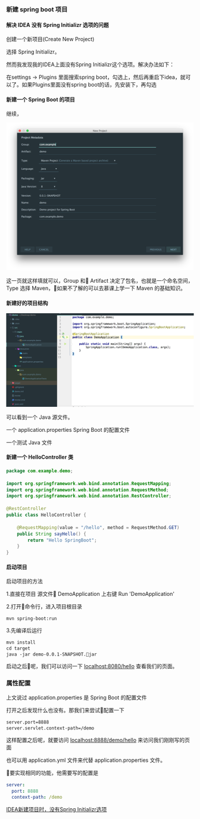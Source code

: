 
### 新建 spring boot 项目

#### 解决 IDEA 没有 Spring Initializr 选项的问题

创建一个新项目(Create New Project)

选择 Spring Initializr。

然而我发现我的IDEA上面没有Spring Initializr这个选项。解决办法如下：

在settings -> Plugins 里面搜索spring boot，勾选上，然后再重启下idea，就可以了。如果Plugins里面没有spring boot的话，先安装下，再勾选

#### 新建一个 Spring Boot 的项目

继续，

![开始](/images/post/spring-boot/start.png)

这一页就这样填就可以，Group 和 Artifact 决定了包名，也就是一个命名空间，Type 选择 Maven，如果不了解的可以去慕课上学一下 Maven 的基础知识。

#### 新建好的项目结构

![新建好的项目结构](/images/post/spring-boot/default.png)

可以看到一个 Java 源文件。

一个 application.properties Spring Boot 的配置文件

一个测试 Java 文件

#### 新建一个 HelloController 类

```java
package com.example.demo;

import org.springframework.web.bind.annotation.RequestMapping;
import org.springframework.web.bind.annotation.RequestMethod;
import org.springframework.web.bind.annotation.RestController;

@RestController
public class HelloController {

    @RequestMapping(value = "/hello", method = RequestMethod.GET)
    public String sayHello() {
        return "Hello SpringBoot";
    }
}

```

#### 启动项目

启动项目的方法

1.直接在项目 源文件 DemoApplication 上右键 Run 'DemoApplication' 

2.打开命令行，进入项目根目录

```shell
mvn spring-boot:run
```

3.先编译后运行

```shell
mvn install
cd target
java -jar demo-0.0.1-SNAPSHOT.jar
```

启动之后呢，我们可以访问一下 [localhost:8080/hello](http://localhost:8080/hello) 查看我们的页面。

### 属性配置

上文说过 application.properties 是 Spring Boot 的配置文件

打开之后发现什么也没有。那我们来尝试配置一下

```
server.port=8888
server.servlet.context-path=/demo
```

这样配置之后呢，就要访问 [localhost:8888/demo/hello](http://localhost:8888/demo/hello) 来访问我们刚刚写的页面

也可以用 application.yml 文件来代替 application.properties 文件。

要实现相同的功能，他需要写的配置是

```yml
server: 
  port: 8888
  context-path: /demo 
```

[IDEA新建项目时，没有Spring Initializr选项](https://blog.csdn.net/u012860950/article/details/76146072)